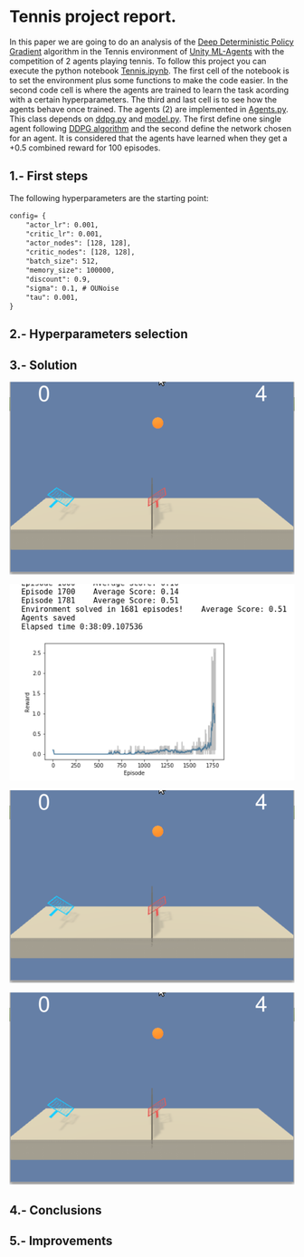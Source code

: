 
# Tennis project report.

In this paper we are going to do an analysis of the [Deep Deterministic Policy Gradient](https://arxiv.org/abs/1509.02971) algorithm in the Tennis environment of [Unity ML-Agents](https://github.com/Unity-Technologies/ml-agents) with the competition of 2 agents playing tennis.
To follow this project you can execute the python notebook [Tennis.ipynb](Tennis.ipynb). 
The first cell of the notebook is to set the environment plus some functions to make the code easier.
In the second code cell is where the agents are trained to learn the task acording with a certain hyperparameters.
The third and last cell is to see how the agents behave once trained.
The agents (2) are implemented in [Agents.py](Agents.py). This class depends on [ddpg.py](ddpg.py) and  [model.py](model.py). The first define one single agent following [DDPG algorithm](https://arxiv.org/abs/1509.02971) and the second define the network chosen for an agent.
It is considered that the agents have learned when they get a +0.5 combined reward for 100 episodes.

## 1.- First steps
The following hyperparameters are the starting point:
```
config= {
    "actor_lr": 0.001,
    "critic_lr": 0.001,
    "actor_nodes": [128, 128],
    "critic_nodes": [128, 128],
    "batch_size": 512,
    "memory_size": 100000,
    "discount": 0.9,
    "sigma": 0.1, # OUNoise
    "tau": 0.001,
}
```

## 2.- Hyperparameters selection

## 3.- Solution
![](images/Tennis-first-success-node-128-sigma-0.1.gif)

<p align="center">
  <img src="images/Tennis-sigma-0.01-actor-64.png">
</p>

<p align="center">
  <img src="images/Tennis-first-success-node-128-sigma-0.1.gif">
</p>

![](images/Tennis-first-success-node-128-sigma-0.1.gif)

## 4.- Conclusions

## 5.- Improvements

